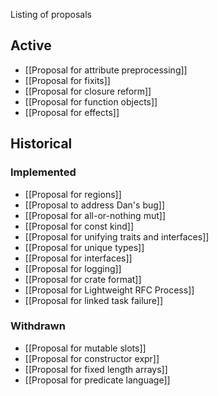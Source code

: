 Listing of proposals

## Active

* [[Proposal for attribute preprocessing]]
* [[Proposal for fixits]]
* [[Proposal for closure reform]]
* [[Proposal for function objects]]
* [[Proposal for effects]]

## Historical

### Implemented

* [[Proposal for regions]]
* [[Proposal to address Dan's bug]]
* [[Proposal for all-or-nothing mut]]
* [[Proposal for const kind]]
* [[Proposal for unifying traits and interfaces]]
* [[Proposal for unique types]]
* [[Proposal for interfaces]]
* [[Proposal for logging]]
* [[Proposal for crate format]]
* [[Proposal for Lightweight RFC Process]]
* [[Proposal for linked task failure]]

### Withdrawn

* [[Proposal for mutable slots]]
* [[Proposal for constructor expr]]
* [[Proposal for fixed length arrays]]
* [[Proposal for predicate language]]
